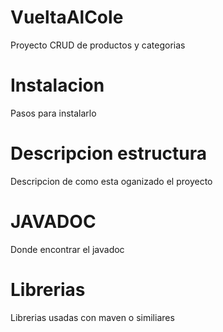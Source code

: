 # VueltaAlCole
 Proyecto CRUD de productos y categorias
 
 <h1>Instalacion</h1>
 Pasos para instalarlo
 	
 <h1>Descripcion estructura</h1>
 Descripcion de como esta oganizado el proyecto
 
 <h1>JAVADOC</h1>
 Donde encontrar el javadoc
 
 <h1>Librerias</h1>
 Librerias usadas con maven o similiares